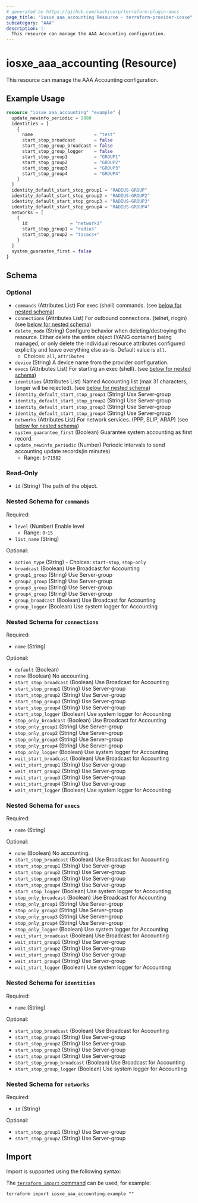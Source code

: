 ```yaml
---
# generated by https://github.com/hashicorp/terraform-plugin-docs
page_title: "iosxe_aaa_accounting Resource - terraform-provider-iosxe"
subcategory: "AAA"
description: |-
  This resource can manage the AAA Accounting configuration.
---
```


# iosxe_aaa_accounting (Resource)

This resource can manage the AAA Accounting configuration.

## Example Usage

```terraform
resource "iosxe_aaa_accounting" "example" {
  update_newinfo_periodic = 2880
  identities = [
    {
      name                       = "test"
      start_stop_broadcast       = false
      start_stop_group_broadcast = false
      start_stop_group_logger    = false
      start_stop_group1          = "GROUP1"
      start_stop_group2          = "GROUP2"
      start_stop_group3          = "GROUP3"
      start_stop_group4          = "GROUP4"
    }
  ]
  identity_default_start_stop_group1 = "RADIUS-GROUP"
  identity_default_start_stop_group2 = "RADIUS-GROUP2"
  identity_default_start_stop_group3 = "RADIUS-GROUP3"
  identity_default_start_stop_group4 = "RADIUS-GROUP4"
  networks = [
    {
      id                = "network1"
      start_stop_group1 = "radius"
      start_stop_group2 = "tacacs+"
    }
  ]
  system_guarantee_first = false
}
```

<!-- schema generated by tfplugindocs -->
## Schema

### Optional

- `commands` (Attributes List) For exec (shell) commands. (see [below for nested schema](#nestedatt--commands))
- `connections` (Attributes List) For outbound connections. (telnet, rlogin) (see [below for nested schema](#nestedatt--connections))
- `delete_mode` (String) Configure behavior when deleting/destroying the resource. Either delete the entire object (YANG container) being managed, or only delete the individual resource attributes configured explicitly and leave everything else as-is. Default value is `all`.
  - Choices: `all`, `attributes`
- `device` (String) A device name from the provider configuration.
- `execs` (Attributes List) For starting an exec (shell). (see [below for nested schema](#nestedatt--execs))
- `identities` (Attributes List) Named Accounting list (max 31 characters, longer will be rejected). (see [below for nested schema](#nestedatt--identities))
- `identity_default_start_stop_group1` (String) Use Server-group
- `identity_default_start_stop_group2` (String) Use Server-group
- `identity_default_start_stop_group3` (String) Use Server-group
- `identity_default_start_stop_group4` (String) Use Server-group
- `networks` (Attributes List) For network services. (PPP, SLIP, ARAP) (see [below for nested schema](#nestedatt--networks))
- `system_guarantee_first` (Boolean) Guarantee system accounting as first record.
- `update_newinfo_periodic` (Number) Periodic intervals to send accounting update records(in minutes)
  - Range: `1`-`71582`

### Read-Only

- `id` (String) The path of the object.

<a id="nestedatt--commands"></a>
### Nested Schema for `commands`

Required:

- `level` (Number) Enable level
  - Range: `0`-`15`
- `list_name` (String)

Optional:

- `action_type` (String) - Choices: `start-stop`, `stop-only`
- `broadcast` (Boolean) Use Broadcast for Accounting
- `group1_group` (String) Use Server-group
- `group2_group` (String) Use Server-group
- `group3_group` (String) Use Server-group
- `group4_group` (String) Use Server-group
- `group_broadcast` (Boolean) Use Broadcast for Accounting
- `group_logger` (Boolean) Use system logger for Accounting


<a id="nestedatt--connections"></a>
### Nested Schema for `connections`

Required:

- `name` (String)

Optional:

- `default` (Boolean)
- `none` (Boolean) No accounting.
- `start_stop_broadcast` (Boolean) Use Broadcast for Accounting
- `start_stop_group1` (String) Use Server-group
- `start_stop_group2` (String) Use Server-group
- `start_stop_group3` (String) Use Server-group
- `start_stop_group4` (String) Use Server-group
- `start_stop_logger` (Boolean) Use system logger for Accounting
- `stop_only_broadcast` (Boolean) Use Broadcast for Accounting
- `stop_only_group1` (String) Use Server-group
- `stop_only_group2` (String) Use Server-group
- `stop_only_group3` (String) Use Server-group
- `stop_only_group4` (String) Use Server-group
- `stop_only_logger` (Boolean) Use system logger for Accounting
- `wait_start_broadcast` (Boolean) Use Broadcast for Accounting
- `wait_start_group1` (String) Use Server-group
- `wait_start_group2` (String) Use Server-group
- `wait_start_group3` (String) Use Server-group
- `wait_start_group4` (String) Use Server-group
- `wait_start_logger` (Boolean) Use system logger for Accounting


<a id="nestedatt--execs"></a>
### Nested Schema for `execs`

Required:

- `name` (String)

Optional:

- `none` (Boolean) No accounting.
- `start_stop_broadcast` (Boolean) Use Broadcast for Accounting
- `start_stop_group1` (String) Use Server-group
- `start_stop_group2` (String) Use Server-group
- `start_stop_group3` (String) Use Server-group
- `start_stop_group4` (String) Use Server-group
- `start_stop_logger` (Boolean) Use system logger for Accounting
- `stop_only_broadcast` (Boolean) Use Broadcast for Accounting
- `stop_only_group1` (String) Use Server-group
- `stop_only_group2` (String) Use Server-group
- `stop_only_group3` (String) Use Server-group
- `stop_only_group4` (String) Use Server-group
- `stop_only_logger` (Boolean) Use system logger for Accounting
- `wait_start_broadcast` (Boolean) Use Broadcast for Accounting
- `wait_start_group1` (String) Use Server-group
- `wait_start_group2` (String) Use Server-group
- `wait_start_group3` (String) Use Server-group
- `wait_start_group4` (String) Use Server-group
- `wait_start_logger` (Boolean) Use system logger for Accounting


<a id="nestedatt--identities"></a>
### Nested Schema for `identities`

Required:

- `name` (String)

Optional:

- `start_stop_broadcast` (Boolean) Use Broadcast for Accounting
- `start_stop_group1` (String) Use Server-group
- `start_stop_group2` (String) Use Server-group
- `start_stop_group3` (String) Use Server-group
- `start_stop_group4` (String) Use Server-group
- `start_stop_group_broadcast` (Boolean) Use Broadcast for Accounting
- `start_stop_group_logger` (Boolean) Use system logger for Accounting


<a id="nestedatt--networks"></a>
### Nested Schema for `networks`

Required:

- `id` (String)

Optional:

- `start_stop_group1` (String) Use Server-group
- `start_stop_group2` (String) Use Server-group

## Import

Import is supported using the following syntax:

The [`terraform import` command](https://developer.hashicorp.com/terraform/cli/commands/import) can be used, for example:

```shell
terraform import iosxe_aaa_accounting.example ""
```
